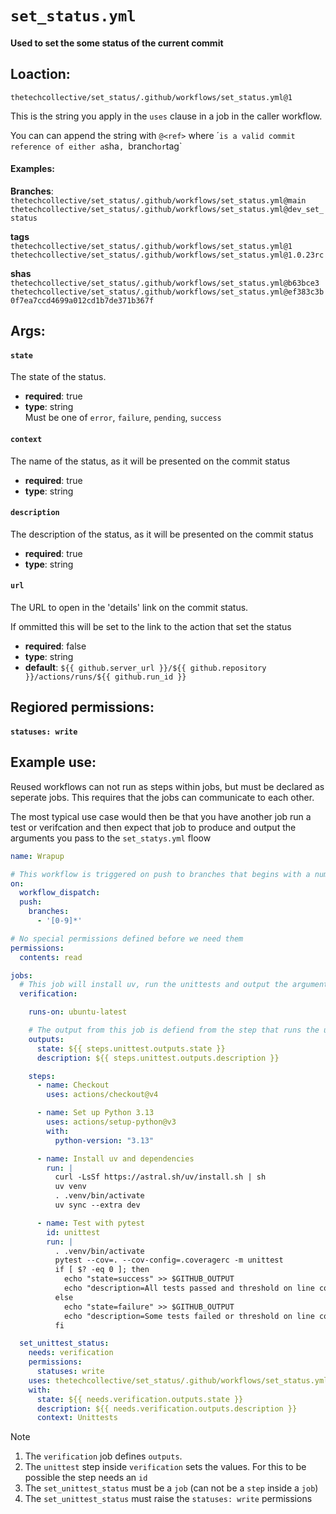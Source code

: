 # `set_status.yml`

#### Used to set the some status of the current commit

## Loaction:
`thetechcollective/set_status/.github/workflows/set_status.yml@1`

This is the string you apply in the `uses` clause in a job in the caller workflow.

You can can append the string with `@<ref>` where ´<ref>` is a valid commit reference of either a `sha`, `branch` or `tag`

#### Examples:

**Branches**:<br/>
`thetechcollective/set_status/.github/workflows/set_status.yml@main` 
`thetechcollective/set_status/.github/workflows/set_status.yml@dev_set_status`

**tags**<br/>
`thetechcollective/set_status/.github/workflows/set_status.yml@1`
`thetechcollective/set_status/.github/workflows/set_status.yml@1.0.23rc`

**shas**<br/>
`thetechcollective/set_status/.github/workflows/set_status.yml@b63bce3`
`thetechcollective/set_status/.github/workflows/set_status.yml@ef383c3b0f7ea7ccd4699a012cd1b7de371b367f`


## Args:

#### `state`
The state of the status. 

- **required**: true
- **type**: string<br/>
  Must be one of `error`, `failure`, `pending`, `success`<br/>

#### `context`
The name of the status, as it will be presented on the commit status

- **required**: true
- **type**: string

#### `description`
The description of the status, as it will be presented on the commit status

- **required**: true
- **type**: string

#### `url`
The URL to open in the 'details' link on the commit status.

If ommitted this will be set to the link to the action that set the status
 
- **required**: false
- **type**: string
- **default**: `${{ github.server_url }}/${{ github.repository }}/actions/runs/${{ github.run_id }}`

## Regiored permissions:

####  `statuses: write`

## Example use:

Reused workflows can not run as steps within jobs, but must be declared as seperate jobs. This requires that the jobs can communicate to each other.

The most typical use case would then be that you have another job run a test or verifcation and then expect that job to produce and output the arguments you pass to the `set_statys.yml` floow

```yml
name: Wrapup

# This workflow is triggered on push to branches that begins with a number (issue-branches)
on:
  workflow_dispatch:
  push:
    branches: 
      - '[0-9]*'

# No special permissions defined before we need them
permissions:
  contents: read

jobs:
  # This job will install uv, run the unittests and output the arguments we need to set the status
  verification:

    runs-on: ubuntu-latest

    # The output from this job is defiend from the step that runs the unittest
    outputs:
      state: ${{ steps.unittest.outputs.state }}
      description: ${{ steps.unittest.outputs.description }}

    steps:
      - name: Checkout
        uses: actions/checkout@v4

      - name: Set up Python 3.13
        uses: actions/setup-python@v3
        with:
          python-version: "3.13"

      - name: Install uv and dependencies
        run: |
          curl -LsSf https://astral.sh/uv/install.sh | sh
          uv venv
          . .venv/bin/activate
          uv sync --extra dev

      - name: Test with pytest
        id: unittest
        run: |
          . .venv/bin/activate 
          pytest --cov=. --cov-config=.coveragerc -m unittest
          if [ $? -eq 0 ]; then
            echo "state=success" >> $GITHUB_OUTPUT
            echo "description=All tests passed and threshold on line covearage reached" >> $GITHUB_OUTPUT
          else
            echo "state=failure" >> $GITHUB_OUTPUT
            echo "description=Some tests failed or threshold on line covearage not reached" >> $GITHUB_OUTPUT
          fi

  set_unittest_status:
    needs: verification
    permissions:
      statuses: write
    uses: thetechcollective/set_status/.github/workflows/set_status.yml@v1
    with:      
      state: ${{ needs.verification.outputs.state }}
      description: ${{ needs.verification.outputs.description }}
      context: Unittests
```

>[!NOTE]
> 1. The `verification` job defines `outputs`.
> 2. The `unittest` step inside `verification` sets the values. For this to be possible the step needs an `id`
> 3. The `set_unittest_status` must be a `job` (can not be a `step` inside a `job`)
> 4. The `set_unittest_status` must raise the `statuses: write` permissions
